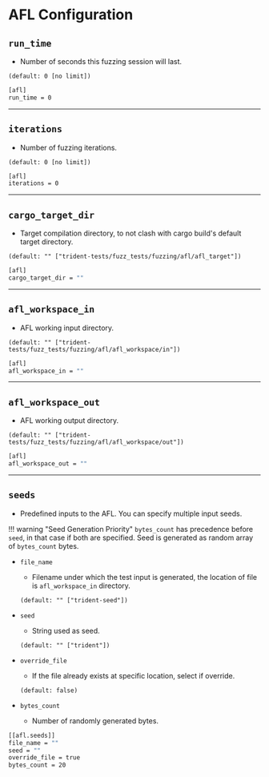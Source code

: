 # AFL Configuration

## `run_time`

- Number of seconds this fuzzing session will last.

`(default: 0 [no limit])`

```bash
[afl]
run_time = 0
```

---

## `iterations`

- Number of fuzzing iterations.

`(default: 0 [no limit])`

```bash
[afl]
iterations = 0
```

---

## `cargo_target_dir`

- Target compilation directory, to not clash with cargo build's default target directory.

`(default: "" ["trident-tests/fuzz_tests/fuzzing/afl/afl_target"])`

```bash
[afl]
cargo_target_dir = ""
```

---

## `afl_workspace_in`

- AFL working input directory.

`(default: "" ["trident-tests/fuzz_tests/fuzzing/afl/afl_workspace/in"])`

```bash
[afl]
afl_workspace_in = ""
```

---

## `afl_workspace_out`

- AFL working output directory.

`(default: "" ["trident-tests/fuzz_tests/fuzzing/afl/afl_workspace/out"])`

```bash
[afl]
afl_workspace_out = ""
```

---

## `seeds`

- Predefined inputs to the AFL. You can specify multiple input seeds.

!!! warning "Seed Generation Priority"
    `bytes_count` has precedence before `seed`, in that case if both are specified. Seed is generated as random array of `bytes_count` bytes.

- `file_name`

    - Filename under which the test input is generated, the location of file is `afl_workspace_in` directory.

    `(default: "" ["trident-seed"])`

- `seed`

    - String used as seed.

    `(default: "" ["trident"])`

- `override_file`

    - If the file already exists at specific location, select if override.

    `(default: false)`

- `bytes_count`

    - Number of randomly generated bytes.

```bash
[[afl.seeds]]
file_name = ""
seed = ""
override_file = true
bytes_count = 20
```
